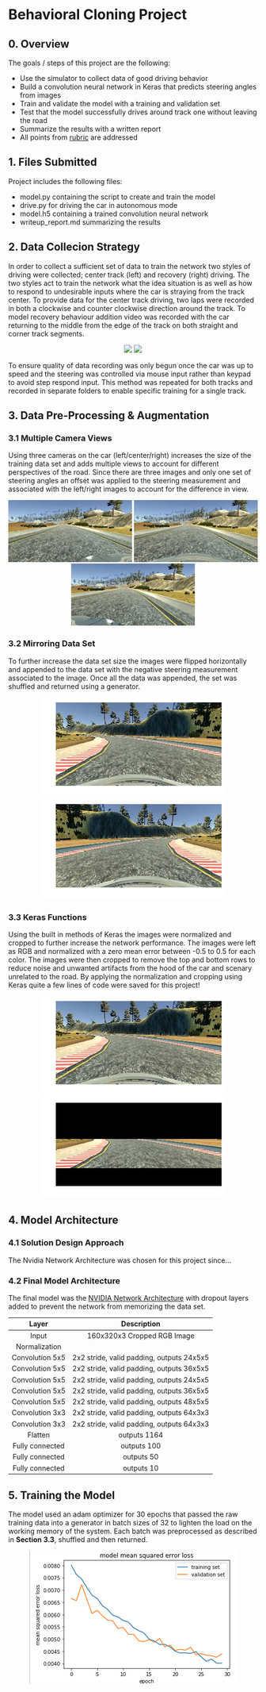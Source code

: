 # **Behavioral Cloning Project** 
## 0. Overview

The goals / steps of this project are the following:
* Use the simulator to collect data of good driving behavior
* Build a convolution neural network in Keras that predicts steering angles from images
* Train and validate the model with a training and validation set
* Test that the model successfully drives around track one without leaving the road
* Summarize the results with a written report
* All points from [rubric](https://review.udacity.com/#!/rubrics/432/view) are addressed

## 1. Files Submitted

Project includes the following files:
* model.py containing the script to create and train the model
* drive.py for driving the car in autonomous mode
* model.h5 containing a trained convolution neural network 
* writeup_report.md summarizing the results

## 2. Data Collecion Strategy
In order to collect a sufficient set of data to train the network two styles of driving were collected; center track (left) and recovery (right) driving. The two styles act to train the network what the idea situation is as well as how to respond to undesirable inputs where the car is straying from the track center. To provide data for the center track driving, two laps were recorded in both a clockwise and counter clockwise direction around the track. To model recovery behaviour addition video was recorded with the car returning to the middle from the edge of the track on both straight and corner track segments.

<p align="center">
 <img src="./images/center.gif">
 <img src="./images/recovery.gif">
</p>

To ensure quality of data recording was only begun once the car was up to speed and the steering was controlled via mouse input rather than keypad to avoid step respond input. This method was repeated for both tracks and recorded in separate folders to enable specific training for a single track.

## 3. Data Pre-Processing & Augmentation
### 3.1 Multiple Camera Views
Using three cameras on the car (left/center/right) increases the size of the training data set and adds multiple views to account for different perspectives of the road. Since there are three images and only one set of steering angles an offset was applied to the steering measurement and associated with the left/right images to account for the difference in view.

<p align="center">
 <img src="./images/image_left.jpg" width=250>
 <img src="./images/image_center.jpg" width=250>
 <img src="./images/image_right.jpg" width=250>
</p>


### 3.2 Mirroring Data Set
To further increase the data set size the images were flipped horizontally and appended to the data set with the negative steering measurement associated to the image. Once all the data was appended, the set was shuffled and returned using a generator.

<p align="center">
 <img src="./images/raw.png">
 <img src="./images/flip.png">
</p>

### 3.3 Keras Functions
Using the built in methods of Keras the images were normalized and cropped to further increase the network performance. The images were left as RGB and normalized with a zero mean error between -0.5 to 0.5 for each color. The images were then cropped to remove the top and bottom rows to reduce noise and unwanted artifacts from the hood of the car and scenary unrelated to the road. By applying the normalization and cropping using Keras quite a few lines of code were saved for this project!

<p align="center">
 <img src="./images/raw.png">
 <img src="./images/crop.png">
</p>

## 4. Model Architecture

### 4.1 Solution Design Approach
The Nvidia Network Architecture was chosen for this project since...

### 4.2 Final Model Architecture
The final model was the [NVIDIA Network Architecture](https://devblogs.nvidia.com/parallelforall/deep-learning-self-driving-cars/) with dropout layers added to prevent the network from memorizing the data set.
 
| Layer         		|     Description	        					| 
|:---------------------:|:---------------------------------------------:| 
| Input         		| 160x320x3 Cropped RGB Image							| 
| Normalization     | 							| 
| Convolution 5x5    	| 2x2 stride, valid padding, outputs 24x5x5 	|
| Convolution 5x5    	| 2x2 stride, valid padding, outputs 36x5x5 	|
| Convolution 5x5    	| 2x2 stride, valid padding, outputs 24x5x5 	|
| Convolution 5x5    	| 2x2 stride, valid padding, outputs 36x5x5 	|
| Convolution 5x5    	| 2x2 stride, valid padding, outputs 48x5x5 	|
| Convolution 3x3    	| 2x2 stride, valid padding, outputs 64x3x3 	|
| Convolution 3x3    	| 2x2 stride, valid padding, outputs 64x3x3 	|
| Flatten          | outputs 1164  |
| Fully connected		| outputs 100				  |
| Fully connected		| outputs 50					|
| Fully connected		| outputs 10					|

## 5. Training the Model
The model used an adam optimizer for 30 epochs that passed the raw training data into a generator in batch sizes of 32 to lighten the load on the working memory of the system. Each batch was preprocessed as described in **Section 3.3**, shuffled and then returned. 

<p align="center">
 <img src="./images/training.png">
</p>
